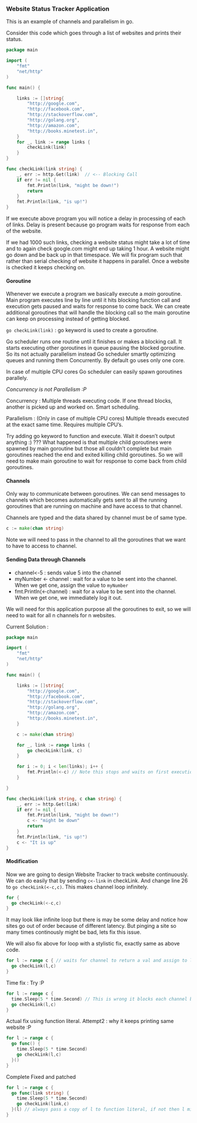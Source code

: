 ### Website Status Tracker Application

This is an example of channels and parallelism in go.

Consider this code which goes through a list of websites and prints their status.

````go
package main

import (
	"fmt"
	"net/http"
)

func main() {

	links := []string{
		"http://google.com",
		"http://facebook.com",
		"http://stackoverflow.com",
		"http://golang.org",
		"http://amazon.com",
		"http://books.minetest.in",
	}
	for _, link := range links {
		checkLink(link)
	}
}

func checkLink(link string) {
	_, err := http.Get(link)  // <-- Blocking Call
	if err != nil {
		fmt.Println(link, "might be down!")
		return
	}
	fmt.Println(link, "is up!")
}
````

If we execute above program you will notice a delay in processing of each of links. Delay is present because go program waits for response from each of the website.

If we had 1000 such links, checking a website status might take a lot of time and to again check google.com might end up taking 1 hour. A website might go down and be back up in that timespace. We will fix program such that rather than serial checking of website it happens in parallel. Once a website is checked it keeps checking on.

#### Goroutine

Whenever we execute a program we basically execute a *main* goroutine. Main program executes line by line until it hits blocking function call and execution gets paused and waits for response to come back. We can create additional goroutines that will handle the blocking call so the main goroutine can keep on processing instead of getting blocked.

`go checkLink(link)` : go keyword is used to create a goroutine.

Go scheduler runs one routine until it finishes or makes a blocking call. It starts executing other goroutines in queue pausing the blocked goroutine. So its not actually parallelism instead Go scheduler smartly optimizing queues and running them Concurrently. By default go uses only one core.

In case of multiple CPU cores Go scheduler can easily spawn goroutines parallely. 

*Concurrency is not Parallelism :P*

Concurrency : Multiple threads executing code. If one thread blocks, another is picked up and worked on. Smart scheduling.

Parallelism : (Only in case of multiple CPU cores) Multiple threads executed at the exact same time. Requires multiple CPU’s.

Try adding go keyword to function and execute. Wait it doesn’t output anything :) ??? What happened is that multiple child goroutines were spawned by main goroutine but those all couldn’t complete but main goroutines reached the end and exited killing child goroutines. So we will need to make main goroutine to wait for response to come back from child goroutines.

#### Channels

Only way to communicate between goroutines. We can send messages to channels which becomes automatically gets sent to all the running goroutines that are running on machine and have access to that channel.

Channels are typed and the data shared by channel must be of same type.

```go
c := make(chan string)
```

Note we will need to pass in the channel to all the goroutines that we want to have to access to channel.

#### Sending Data through Channels

- channel<-5 : sends value 5 into the channel
- myNumber <- channel : wait for a value to be sent into the channel. When we get one, assign the value to `myNumber`
- fmt.Println(<-channel) : wait for a value to be sent into the channel. When we get one, we immediately log it out.

We will need for this application purpose all the goroutines to exit, so we will need to wait for all n channels for n websites.

Current Solution :

````go
package main

import (
	"fmt"
	"net/http"
)

func main() {

	links := []string{
		"http://google.com",
		"http://facebook.com",
		"http://stackoverflow.com",
		"http://golang.org",
		"http://amazon.com",
		"http://books.minetest.in",
	}

	c := make(chan string)

	for _, link := range links {
		go checkLink(link, c)
	}

	for i := 0; i < len(links); i++ {
		fmt.Println(<-c) // Note this stops and waits on first execution
	}

}

func checkLink(link string, c chan string) {
	_, err := http.Get(link)
	if err != nil {
		fmt.Println(link, "might be down!")
		c <- "might be down"
		return
	}
	fmt.Println(link, "is up!")
	c <- "It is up"
}
````

#### Modification

Now we are going to design Website Tracker to track website continuously. We can do easily that by sending `c<-link` in checkLink. And change line 26 to `go checkLink(<-c,c)`. This makes channel loop infinitely.

````go
for {
  go checkLink(<-c,c)
}
````

It may look like infinite loop but there is may be some delay and notice how sites go out of order because of different latency. But pinging a site so many times continously might be bad, lets fix this issue.

We will also fix above for loop with a stylistic fix, exactly same as above code.

````go
for l := range c { // waits for channel to return a val and assign to l
  go checkLink(l,c)
}
````

Time fix : Try :P

````go
for l := range c {
  time.Sleep(5 * time.Second) // This is wrong it blocks each channel by 5 sec, they are not lost but gets queued up !!
  go checkLink(l,c)
}
````

Actual fix using function literal. Attempt2 : why it keeps printing same website :P

````go
for l := range c {
  go func() {
    time.Sleep(5 * time.Second)
    go checkLink(l,c)
  }()
}
````

Complete Fixed and patched

````go
for l := range c {
  go func(link string) {
    time.Sleep(5 * time.Second)
    go checkLink(link,c)
  }(l) // always pass a copy of l to function literal, if not then l might changed by the time it gets picked up by checkLink(l,c) :P
}
````

